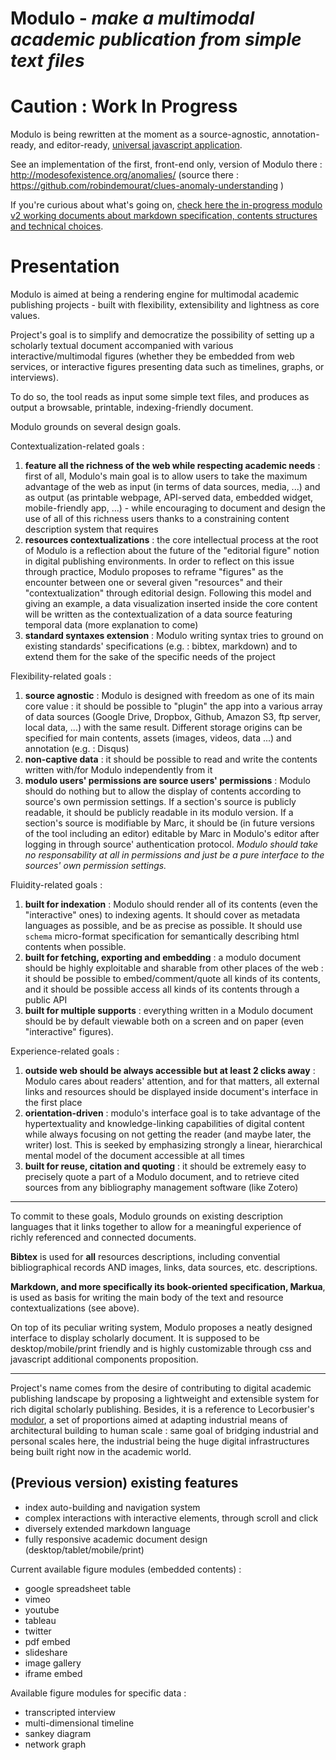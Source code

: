 Modulo - *make a multimodal academic publication from simple text files*
==========


# Caution : Work In Progress

Modulo is being rewritten at the moment as a source-agnostic, annotation-ready, and editor-ready, [universal javascript application](https://medium.com/@mjackson/universal-javascript-4761051b7ae9).

See an implementation of the first, front-end only, version of Modulo there : http://modesofexistence.org/anomalies/ (source there : https://github.com/robindemourat/clues-anomaly-understanding )


If you're curious about what's going on, [check here the in-progress modulo v2 working documents about markdown specification, contents structures and technical choices](https://github.com/robindemourat/modulo/tree/master/specification).


# Presentation

Modulo is aimed at being a rendering engine for multimodal academic publishing projects - built with flexibility, extensibility and lightness as core values.

Project's goal is to simplify and democratize the possibility of setting up a scholarly textual document accompanied with various interactive/multimodal figures (whether they be embedded from web services, or interactive figures presenting data such as timelines, graphs, or interviews).

To do so, the tool reads as input some simple text files, and produces as output a browsable, printable, indexing-friendly document.

Modulo grounds on several design goals.

Contextualization-related goals :

1. **feature all the richness of the web while respecting academic needs** : first of all, Modulo's main goal is to allow users to take the maximum advantage of the web as input (in terms of data sources, media, ...) and as output (as printable webpage, API-served data, embedded widget, mobile-friendly app, ...) - while encouraging to document and design the use of all of this richness users thanks to a constraining content description system that requires
1. **resources contextualizations** : the core intellectual process at the root of Modulo is a reflection about the future of the "editorial figure" notion in digital publishing environments. In order to reflect on this issue through practice, Modulo proposes to reframe "figures" as the encounter between one or several given "resources" and their "contextualization" through editorial design. Following this model and giving an example, a data visualization inserted inside the core content will be written as the contextualization of a data source featuring temporal data (more explanation to come)
1. **standard syntaxes extension** : Modulo writing syntax tries to ground on existing standards' specifications (e.g. : bibtex, markdown) and to extend them for the sake of the specific needs of the project

Flexibility-related goals :

1. **source agnostic** : Modulo is designed with freedom as one of its main core value : it should be possible to "plugin" the app into a various array of data sources (Google Drive, Dropbox, Github, Amazon S3, ftp server, local data, ...) with the same result. Different storage origins can be specified for main contents, assets (images, videos, data ...) and annotation (e.g. : Disqus)
1. **non-captive data** : it should be possible to read and write the contents written with/for Modulo independently from it
1. **modulo users' permissions are source users' permissions** : Modulo should do nothing but to allow the display of contents according to source's own permission settings. If a section's source is publicly readable, it should be publicly readable in its modulo version. If a section's source is modifiable by Marc, it should be (in future versions of the tool including an editor) editable by Marc in Modulo's editor after logging in through source' authentication protocol. *Modulo should take no responsability at all in permissions and just be a pure interface to the sources' own permission settings.*

Fluidity-related goals :

1. **built for indexation** : Modulo should render all of its contents (even the "interactive" ones) to indexing agents. It should cover as metadata languages as possible, and be as precise as possible. It should use ``schema`` micro-format specification for semantically describing html contents when possible.
1. **built for fetching, exporting and embedding** : a modulo document should be highly exploitable and sharable from other places of the web : it should be possible to embed/comment/quote all kinds of its contents, and it should be possible access all kinds of its contents through a public API
1. **built for multiple supports** : everything written in a Modulo document should be by default viewable both on a screen and on paper (even "interactive" figures).

Experience-related goals :

1. **outside web should be always accessible but at least 2 clicks away** : Modulo cares about readers' attention, and for that matters, all external links and resources should be displayed inside document's interface in the first place
1. **orientation-driven** : modulo's interface goal is to take advantage of the hypertextuality and knowledge-linking capabilities of digital content while always focusing on not getting the reader (and maybe later, the writer) lost. This is seeked by emphasizing strongly a linear, hierarchical mental model of the document accessible at all times
2. **built for reuse, citation and quoting** : it should be extremely easy to precisely quote a part of a Modulo document, and to retrieve cited sources from any bibliography management software (like Zotero)

---

To commit to these goals, Modulo grounds on existing description languages that it links together to allow for a meaningful experience of richly referenced and connected documents. 

**Bibtex** is used for **all** resources descriptions, including convential bibliographical records AND images, links, data sources, etc. descriptions.

**Markdown, and more specifically its book-oriented specification, Markua**, is used as basis for writing the main body of the text and resource contextualizations (see above).

On top of its peculiar writing system, Modulo proposes a neatly designed interface to display scholarly document. It is supposed to be desktop/mobile/print friendly and is highly customizable through css and javascript additional components proposition.

---

Project's name comes from the desire of contributing to digital academic publishing landscape by proposing a lightweight and extensible system for rich digital scholarly publishing. Besides, it is a reference to Lecorbusier's [modulor](https://en.wikipedia.org/wiki/Modulor), a set of proportions aimed at adapting industrial means of architectural building to human scale : same goal of bridging industrial and personal scales here, the industrial being the huge digital infrastructures being built right now in the academic world.

## (Previous version) existing features

* index auto-building and navigation system
* complex interactions with interactive elements, through scroll and click
* diversely extended markdown language
* fully responsive academic document design (desktop/tablet/mobile/print)

Current available figure modules (embedded contents) :
* google spreadsheet table
* vimeo
* youtube
* tableau
* twitter
* pdf embed
* slideshare
* image gallery
* iframe embed

Available figure modules for specific data :
* transcripted interview
* multi-dimensional timeline
* sankey diagram
* network graph

